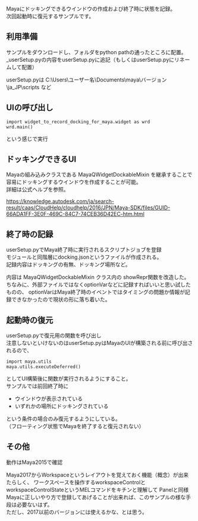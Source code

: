 Mayaにドッキングできるウインドウの作成および終了時に状態を記録。  
次回起動時に復元するサンプルです。  

## 利用準備

サンプルをダウンロードし、フォルダをpython pathの通ったところに配置。  
_userSetup.pyの内容をuserSetup.pyに追記（もしくはuserSetup.pyにリネームして配置）  
  
userSetup.pyは C:\Users\ユーザー名\Documents\maya\バージョン\ja_JP\scripts など  

## UIの呼び出し

    import widget_to_record_docking_for_maya.widget as wrd
    wrd.main()

という感じで実行  

## ドッキングできるUI

Mayaの組み込みクラスである MayaQWidgetDockableMixin を継承することで容易にドッキングするウインドウを作成することが可能。  
詳細は公式ヘルプを参照。  
  
<https://knowledge.autodesk.com/ja/search-result/caas/CloudHelp/cloudhelp/2016/JPN/Maya-SDK/files/GUID-66ADA1FF-3E0F-469C-84C7-74CEB36D42EC-htm.html>


## 終了時の記録

userSetup.pyでMaya終了時に実行されるスクリプトジョブを登録  
モジュールと同階層にdocking.jsonというファイルが作成される。  
記録内容はドッキングの有無、ドッキング場所など。  
  
内容は MayaQWidgetDockableMixin クラス内の showRepr関数を改造した。  
ちなみに、外部ファイルではなくoptionVarなどに記録すればいいと思い試したものの、
optionVarはMaya終了時のイベントではタイミングの問題か情報が記録できなかったので現状の形に落ち着いた。  


## 起動時の復元

userSetup.pyで復元用の関数を呼び出し  
注意しないといけないのはuserSetup.pyはMayaのUIが構築される前に呼び出されるので、  

    import maya.utils
    maya.utils.executeDeferred()

としてUI構築後に関数が実行されるようにすること。  
サンプルでは前回終了時に  

* ウインドウが表示されている
* いずれかの場所にドッキングされている

という条件の場合のみ復元するようにしている。  
（フローティング状態でMayaを終了すると復元されない）  


## その他
動作はMaya2015で確認  
  
Maya2017からWorkspaceというレイアウトを覚えておく機能（概念）が出来たらしく、
ワークスペースを操作するworkspaceControlとworkspaceControlStateというMELコマンドをキチンと理解して
Panelと同様Mayaに正しいやり方で登録してあげることが出来れば、このサンプルの様な手段は必要ないはず。  
ただし、2017以前のバージョンには使えるかな、とは思う。
